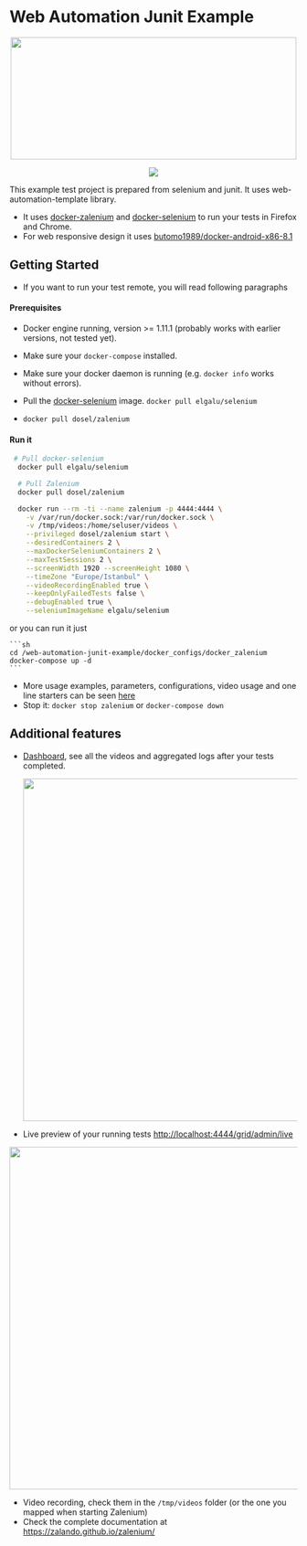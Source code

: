 # Web Automation Junit Example

<p align="center">
  <img id="header" height="214" width="500" src="https://raw.githubusercontent.com/zalando/zalenium/master/docs/img/logo_zalenium_wide.png" />
</p>

<p align="center">
  <img id="header" src="https://raw.githubusercontent.com/butomo1989/docker-android/master/images/logo_dockerandroid_small.png" />
</p>

This example test project is prepared from selenium and junit.
It uses web-automation-template library.

* It uses [docker-zalenium](https://github.com/zalando/zalenium) and [docker-selenium](https://github.com/elgalu/docker-selenium) to run your tests in Firefox and Chrome.
* For web responsive design it uses [butomo1989/docker-android-x86-8.1](https://github.com/butomo1989/docker-android)

## Getting Started
* If you want to run your test remote, you will read following paragraphs

#### Prerequisites
* Docker engine running, version >= 1.11.1 (probably works with earlier versions, not tested yet).
* Make sure your `docker-compose` installed.
* Make sure your docker daemon is running (e.g. `docker info` works without errors).

* Pull the [docker-selenium](https://github.com/elgalu/docker-selenium) image. `docker pull elgalu/selenium`

* `docker pull dosel/zalenium`

#### Run it
  ```sh
   # Pull docker-selenium
    docker pull elgalu/selenium

    # Pull Zalenium
    docker pull dosel/zalenium

    docker run --rm -ti --name zalenium -p 4444:4444 \
      -v /var/run/docker.sock:/var/run/docker.sock \
      -v /tmp/videos:/home/seluser/videos \
      --privileged dosel/zalenium start \
      --desiredContainers 2 \
      --maxDockerSeleniumContainers 2 \
      --maxTestSessions 2 \
      --screenWidth 1920 --screenHeight 1080 \
      --timeZone "Europe/Istanbul" \
      --videoRecordingEnabled true \
      --keepOnlyFailedTests false \
      --debugEnabled true \
      --seleniumImageName elgalu/selenium
  ```

  or you can run it just

    ```sh
    cd /web-automation-junit-example/docker_configs/docker_zalenium
    docker-compose up -d
    ```

* More usage examples, parameters, configurations, video usage and one line starters can be seen [here](https://zalando.github.io/zalenium/)
* Stop it: `docker stop zalenium` or `docker-compose down`

## Additional features
* [Dashboard](http://localhost:4444/dashboard), see all the videos and aggregated logs after your tests completed.
  <p align="center">
    <img id="dashboard" width="600" src="https://raw.githubusercontent.com/zalando/zalenium/master/docs/img/dashboard.gif" />
  </p>
* Live preview of your running tests [http://localhost:4444/grid/admin/live](http://localhost:4444/grid/admin/live)
<p align="center">
  <img id="live-preview" width="600" src="https://raw.githubusercontent.com/zalando/zalenium/master/docs/img/live_preview.gif" />
</p>

* Video recording, check them in the `/tmp/videos` folder (or the one you mapped when starting Zalenium)
* Check the complete documentation at https://zalando.github.io/zalenium/

